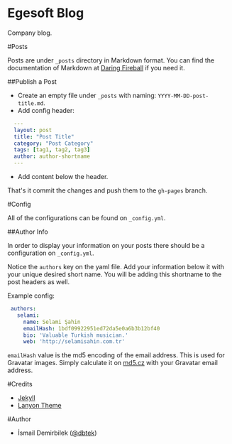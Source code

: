 Egesoft Blog
====

Company blog.

#Posts

Posts are under `_posts` directory in Markdown format. You can find the documentation of Markdown at [Daring Fireball](http://daringfireball.net/projects/markdown) if you need it.

##Publish a Post

- Create an empty file under `_posts` with naming: `YYYY-MM-DD-post-title.md`.
- Add config header:
```yaml
  ---
  layout: post
  title: "Post Title"
  category: "Post Category"
  tags: [tag1, tag2, tag3]
  author: author-shortname
  ---
```
- Add content below the header.

That's it commit the changes and push them to the `gh-pages` branch.

#Config

All of the configurations can be found on `_config.yml`.

##Author Info

In order to display your information on your posts there should be a configuration on `_config.yml`.

Notice the `authors` key on the yaml file. Add your information below it with your unique desired short name. You will be adding this shortname to the post headers as well.

Example config:

```yaml
 authors:
   selami:
     name: Selami Şahin
     emailHash: 1bdf09922951ed72da5e0a6b3b12bf40
     bio: 'Valuable Turkish musician.'
     web: 'http://selamisahin.com.tr'
```

`emailHash` value is the md5 encoding of the email address. This is used for Gravatar images. Simply calculate it on [md5.cz](http://md5.cz) with your Gravatar email address.

#Credits

- [Jekyll](http://jekyllrb.com/)
- [Lanyon Theme](http://lanyon.getpoole.com/)

#Author
- İsmail Demirbilek ([@dbtek](https://twitter.com/dbtek))
